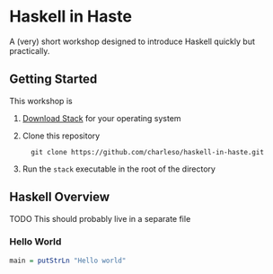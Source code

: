 # Haskell in Haste

A (very) short workshop designed to introduce Haskell quickly but practically.

## Getting Started

This workshop is 

1. [Download Stack](https://github.com/commercialhaskell/stack/wiki/Downloads) for your operating system
2. Clone this repository

         git clone https://github.com/charleso/haskell-in-haste.git

3. Run the `stack` executable in the root of the directory

## Haskell Overview

TODO This should probably live in a separate file

### Hello World

```haskell
main = putStrLn "Hello world"
```
